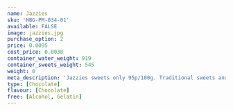 ```yaml
---
name: Jazzies
sku: 'HBG-PM-034-01'
available: FALSE
image: jazzies.jpg
purchase_option: 2
price: 0.0095
cost_price: 0.0038
container_water_weight: 919
container_sweets_weight: 545
weight: 0
meta_description: 'Jazzies sweets only 95p/100g. Traditional sweets and more at Humbugs Confectionery Store. Specialists in satisfying your sweet tooth!'
type: [Chocolate]
flavour: [Chocolate]
free: [Alcohol, Gelatin]
---
```

